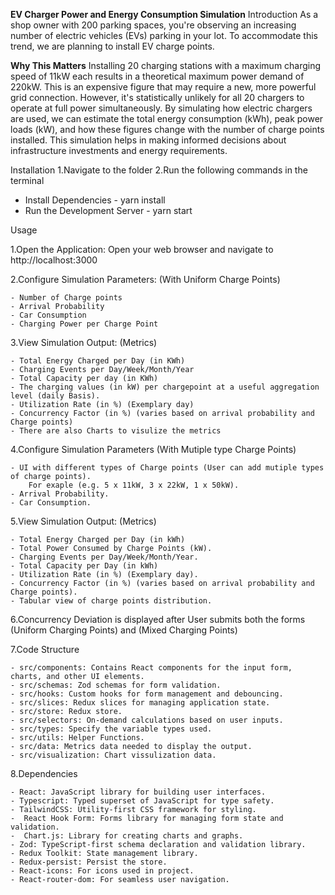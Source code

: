 
**EV Charger Power and Energy Consumption Simulation**
Introduction
As a shop owner with 200 parking spaces, you're observing an increasing number of electric vehicles (EVs) parking in your lot. 
To accommodate this trend, we are planning to install EV charge points.

**Why This Matters**
Installing 20 charging stations with a maximum charging speed of 11kW each results in a theoretical maximum power demand of 220kW.
This is an expensive figure that may require a new, more powerful grid connection. However, it's statistically unlikely for all 20 chargers to operate at full power simultaneously.
By simulating how electric chargers are used, we can estimate the total energy consumption (kWh), peak power loads (kW), and how these figures change with the number of charge points 
installed. This simulation helps in making informed decisions about infrastructure investments and energy requirements.

Installation
1.Navigate to the folder <my-app>
2.Run the following commands in the terminal

- Install Dependencies - yarn install
- Run the Development Server - yarn start

Usage

1.Open the Application: Open your web browser and navigate to http://localhost:3000

2.Configure Simulation Parameters: (With Uniform Charge Points)

    - Number of Charge points
    - Arrival Probability
    - Car Consumption
    - Charging Power per Charge Point

3.View Simulation Output: (Metrics)

    - Total Energy Charged per Day (in KWh)
    - Charging Events per Day/Week/Month/Year
    - Total Capacity per day (in KWh)
    - The charging values (in kW) per chargepoint at a useful aggregation level (daily Basis).
    - Utilization Rate (in %) (Exemplary day)
    - Concurrency Factor (in %) (varies based on arrival probability and Charge points)
    - There are also Charts to visulize the metrics

4.Configure Simulation Parameters (With Mutiple type Charge Points)

    - UI with different types of Charge points (User can add mutiple types of charge points).
        For exaple (e.g. 5 x 11kW, 3 x 22kW, 1 x 50kW).
    - Arrival Probability.
    - Car Consumption.

5.View Simulation Output: (Metrics)

    - Total Energy Charged per Day (in kWh)
    - Total Power Consumed by Charge Points (kW).
    - Charging Events per Day/Week/Month/Year.
    - Total Capacity per Day (in kWh)
    - Utilization Rate (in %) (Exemplary day).
    - Concurrency Factor (in %) (varies based on arrival probability and Charge points).
    - Tabular view of charge points distribution.

6.Concurrency Deviation is displayed after User submits both the forms (Uniform Charging Points) and (Mixed Charging Points)

7.Code Structure

    - src/components: Contains React components for the input form, charts, and other UI elements.
    - src/schemas: Zod schemas for form validation.
    - src/hooks: Custom hooks for form management and debouncing.
    - src/slices: Redux slices for managing application state.
    - src/store: Redux store.
    - src/selectors: On-demand calculations based on user inputs.
    - src/types: Specify the variable types used.
    - src/utils: Helper Functions.
    - src/data: Metrics data needed to display the output.
    - src/visualization: Chart vissulization data.

8.Dependencies

    - React: JavaScript library for building user interfaces.
    - Typescript: Typed superset of JavaScript for type safety.
    - TailwindCSS: Utility-first CSS framework for styling.
    -  React Hook Form: Forms library for managing form state and validation.
    -  Chart.js: Library for creating charts and graphs.
    - Zod: TypeScript-first schema declaration and validation library.
    - Redux Toolkit: State management library.
    - Redux-persist: Persist the store.
    - React-icons: For icons used in project.
    - React-router-dom: For seamless user navigation.
